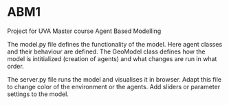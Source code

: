 # ABM1
Project for UVA Master course Agent Based Modelling

The model.py file defines the functionality of the model. Here agent classes and their behaviour are defined. The GeoModel class defines how the model is intitialized (creation of agents) and what changes are run in what order.

The server.py file runs the model and visualises it in browser. Adapt this file to change color of the environment or the agents. Add sliders or parameter settings to the model. 
  
